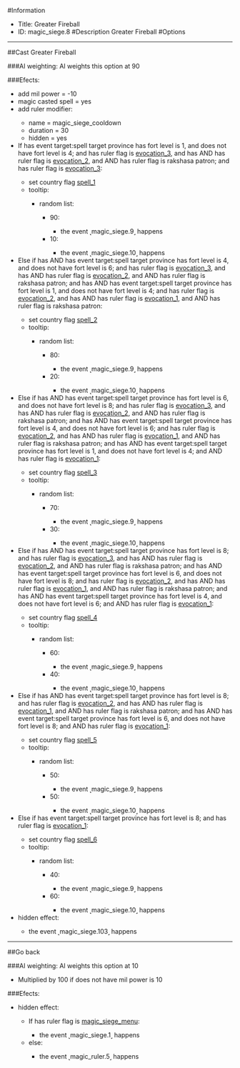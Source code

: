 #Information
 - Title: Greater Fireball
 - ID: magic_siege.8
#Description
Greater Fireball
#Options

___
##Cast Greater Fireball

###AI weighting:
AI weights this option at 90


###Efects:<ul><li>add mil power = -10</li><li>magic casted spell = yes</li><li>add ruler modifier:</li><ul><li>name = magic_siege_cooldown</li><li>duration = 30</li><li>hidden = yes</li></ul><li>If has event target:spell target province has fort level is 1, and does not have fort level is 4; and has ruler flag is [evocation_3](../flags/evocation_3.md), and has AND has ruler flag is [evocation_2](../flags/evocation_2.md), and AND has ruler flag is rakshasa patron; and  has ruler flag is [evocation_3](../flags/evocation_3.md):</li><ul><li>set country flag [spell_1](../flags/spell_1.md)</li><li>tooltip:</li><ul><li>random list:</li><ul><li>90:</li><ul><li>the event ˻magic_siege.9˼ happens</li></ul><li>10:</li><ul><li>the event ˻magic_siege.10˼ happens</li></ul></ul></ul></ul><li>Else if has AND has event target:spell target province has fort level is 4, and does not have fort level is 6; and has ruler flag is [evocation_3](../flags/evocation_3.md), and has AND has ruler flag is [evocation_2](../flags/evocation_2.md), and AND has ruler flag is rakshasa patron; and has AND has event target:spell target province has fort level is 1, and does not have fort level is 4; and has ruler flag is [evocation_2](../flags/evocation_2.md), and has AND has ruler flag is [evocation_1](../flags/evocation_1.md), and AND has ruler flag is rakshasa patron:</li><ul><li>set country flag [spell_2](../flags/spell_2.md)</li><li>tooltip:</li><ul><li>random list:</li><ul><li>80:</li><ul><li>the event ˻magic_siege.9˼ happens</li></ul><li>20:</li><ul><li>the event ˻magic_siege.10˼ happens</li></ul></ul></ul></ul><li>Else if has AND has event target:spell target province has fort level is 6, and does not have fort level is 8; and has ruler flag is [evocation_3](../flags/evocation_3.md), and has AND has ruler flag is [evocation_2](../flags/evocation_2.md), and AND has ruler flag is rakshasa patron; and has AND has event target:spell target province has fort level is 4, and does not have fort level is 6; and has ruler flag is [evocation_2](../flags/evocation_2.md), and has AND has ruler flag is [evocation_1](../flags/evocation_1.md), and AND has ruler flag is rakshasa patron; and has AND has event target:spell target province has fort level is 1, and does not have fort level is 4; and AND has ruler flag is [evocation_1](../flags/evocation_1.md):</li><ul><li>set country flag [spell_3](../flags/spell_3.md)</li><li>tooltip:</li><ul><li>random list:</li><ul><li>70:</li><ul><li>the event ˻magic_siege.9˼ happens</li></ul><li>30:</li><ul><li>the event ˻magic_siege.10˼ happens</li></ul></ul></ul></ul><li>Else if has AND has event target:spell target province has fort level is 8; and has ruler flag is [evocation_3](../flags/evocation_3.md), and has AND has ruler flag is [evocation_2](../flags/evocation_2.md), and AND has ruler flag is rakshasa patron; and has AND has event target:spell target province has fort level is 6, and does not have fort level is 8; and has ruler flag is [evocation_2](../flags/evocation_2.md), and has AND has ruler flag is [evocation_1](../flags/evocation_1.md), and AND has ruler flag is rakshasa patron; and has AND has event target:spell target province has fort level is 4, and does not have fort level is 6; and AND has ruler flag is [evocation_1](../flags/evocation_1.md):</li><ul><li>set country flag [spell_4](../flags/spell_4.md)</li><li>tooltip:</li><ul><li>random list:</li><ul><li>60:</li><ul><li>the event ˻magic_siege.9˼ happens</li></ul><li>40:</li><ul><li>the event ˻magic_siege.10˼ happens</li></ul></ul></ul></ul><li>Else if has AND has event target:spell target province has fort level is 8; and has ruler flag is [evocation_2](../flags/evocation_2.md), and has AND has ruler flag is [evocation_1](../flags/evocation_1.md), and AND has ruler flag is rakshasa patron; and has AND has event target:spell target province has fort level is 6, and does not have fort level is 8; and AND has ruler flag is [evocation_1](../flags/evocation_1.md):</li><ul><li>set country flag [spell_5](../flags/spell_5.md)</li><li>tooltip:</li><ul><li>random list:</li><ul><li>50:</li><ul><li>the event ˻magic_siege.9˼ happens</li></ul><li>50:</li><ul><li>the event ˻magic_siege.10˼ happens</li></ul></ul></ul></ul><li>Else if has event target:spell target province has fort level is 8; and  has ruler flag is [evocation_1](../flags/evocation_1.md):</li><ul><li>set country flag [spell_6](../flags/spell_6.md)</li><li>tooltip:</li><ul><li>random list:</li><ul><li>40:</li><ul><li>the event ˻magic_siege.9˼ happens</li></ul><li>60:</li><ul><li>the event ˻magic_siege.10˼ happens</li></ul></ul></ul></ul><li>hidden effect:</li><ul><li>the event ˻magic_siege.103˼ happens</li></ul></ul>

___
##Go back

###AI weighting:
AI weights this option at 10
 - Multiplied by 100 if does not have mil power is 10


###Efects:<ul><li>hidden effect:</li><ul><li>If has ruler flag is [magic_siege_menu](../flags/magic_siege_menu.md):</li><ul><li>the event ˻magic_siege.1˼ happens</li></ul><li>else:</li><ul><li>the event ˻magic_ruler.5˼ happens</li></ul></ul></ul>
